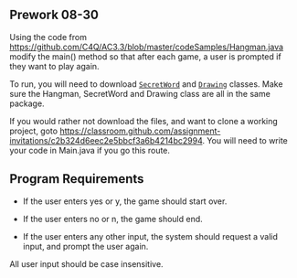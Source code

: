 ## Prework 08-30
Using the code from https://github.com/C4Q/AC3.3/blob/master/codeSamples/Hangman.java modify the main() method so that 
after each game, a user is prompted if they want to play again. 

To run, you will need to download [`SecretWord`](https://github.com/accesscode-2-1/unit-0/blob/master/in-class%20exercise%20solutions/Hangman/SecretWord.java) and [`Drawing`](https://github.com/accesscode-2-1/unit-0/blob/master/in-class%20exercise%20solutions/Hangman/Drawing.java) classes. Make sure the Hangman, SecretWord and Drawing class are all in the same package.

If you would rather not download the files, and want to clone a working project, goto https://classroom.github.com/assignment-invitations/c2b324d6eec2e5bbcf3a6b4214bc2994. You will need to write your code in Main.java if you go this route.

## Program Requirements
* If the user enters yes or y, the game should start over.

* If the user enters no or n, the game should end. 

* If the user enters any other input, the system should request a valid input, and prompt the user again.

All user input should be case insensitive.
